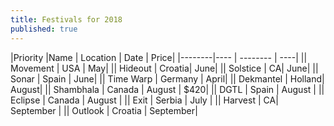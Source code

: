 ```yaml
---
title: Festivals for 2018
published: true
---
```


|Priority |Name | Location | Date | Price|
|--------|---- | -------- | ----|
|| Movement | USA | May|
|| Hideout | Croatia|  June|
|| Solstice | CA| June|
|| Sonar | Spain | June|
|| Time Warp | Germany | April|
|| Dekmantel | Holland| August|
|| Shambhala | Canada | August | $420|
|| DGTL | Spain | August |
|| Eclipse | Canada | August |
|| Exit | Serbia | July |
|| Harvest | CA| September |
|| Outlook | Croatia | September|
